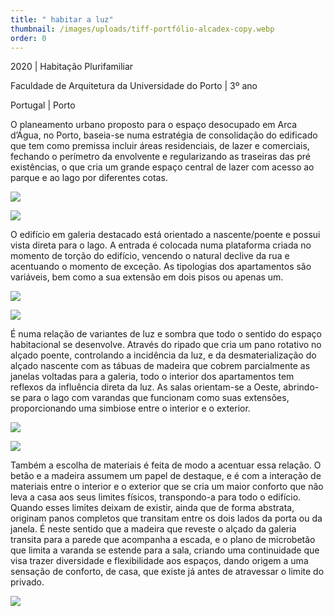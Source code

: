 ```yaml
---
title: " habitar a luz"
thumbnail: /images/uploads/tiff-portfólio-alcadex-copy.webp
order: 0
---
```


<section class="section-bottom-aligned">





2020 | Habitação Plurifamiliar

Faculdade de Arquitetura da Universidade do Porto | 3º ano

Portugal | Porto


</section>


<section class="section-top-aligned">





O planeamento urbano proposto para o espaço desocupado em Arca d’Água, no Porto, baseia-se numa estratégia de consolidação do edificado que tem como premissa incluir áreas residenciais, de lazer e comerciais, fechando o perímetro da envolvente e regularizando as traseiras das pré existências, o que cria um grande espaço central de lazer com acesso ao parque e ao lago por diferentes cotas.


</section>

![](/images/uploads/tiff-2020_0619_td_m9_anamargaridacalheiros_f1-9_compressed-copy.webp)

![](/images/uploads/desenho.webp)


<section class="section-center-aligned">





O edifício em galeria destacado está orientado a nascente/poente e possui vista direta para o lago. A entrada é colocada numa plataforma criada no momento de torção do edifício, vencendo o natural declive da rua e acentuando o momento de exceção. As tipologias dos apartamentos são variáveis, bem como a sua extensão em dois pisos ou apenas um.


</section>

![](/images/uploads/tiff-portfólio-piso-0-2-copy.webp)

![](/images/uploads/tiff-portfólio-c-copy.webp)


<section class="section-bottom-aligned">



É numa relação de variantes de luz e sombra que todo o sentido do espaço habitacional se desenvolve. Através do ripado que cria um pano rotativo no alçado poente, controlando a incidência da luz, e da desmaterialização do alçado nascente com as tábuas de madeira que cobrem parcialmente as janelas voltadas para a galeria, todo o interior dos apartamentos tem reflexos da influência direta da luz. As salas orientam-se a Oeste, abrindo-se para o lago com varandas que funcionam como suas extensões, proporcionando uma simbiose entre o interior e o exterior.

</section>

![](/images/uploads/todos.webp)

![](/images/uploads/esquema-2.webp)


<section class="section-bottom-aligned">



Também a escolha de materiais é feita de modo a acentuar essa relação. O betão e a madeira assumem um papel de destaque, e é com a interação de materiais entre o interior e o exterior que se cria um maior conforto que não leva a casa aos seus limites físicos, transpondo-a para todo o edifício. Quando esses limites deixam de existir, ainda que de forma abstrata, originam panos completos que transitam entre os dois lados da porta ou da janela. É neste sentido que a madeira que reveste o alçado da galeria transita para a parede que acompanha a escada, e o plano de microbetão que limita a varanda se estende para a sala, criando uma continuidade que visa trazer diversidade e flexibilidade aos espaços, dando origem a uma sensação de conforto, de casa, que existe já antes de atravessar o limite do privado.

</section>

![](/images/uploads/renderfinal2-copy.webp)
